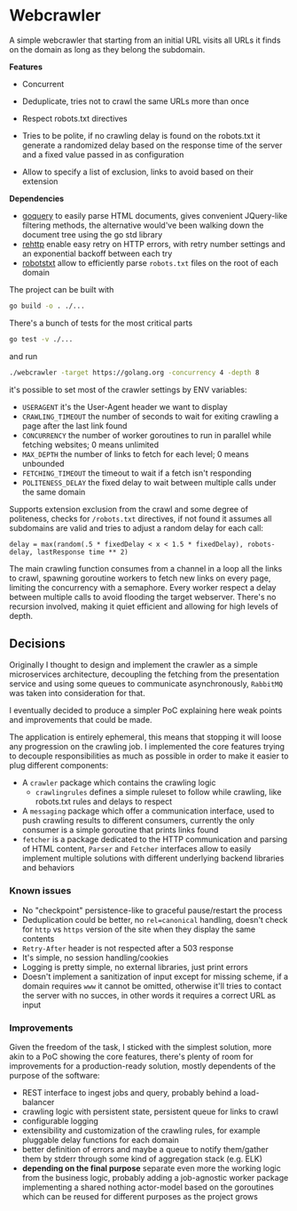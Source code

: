 Webcrawler
==========

A simple webcrawler that starting from an initial URL visits all URLs it finds
on the domain as long as they belong the subdomain.

**Features**

- Concurrent
- Deduplicate, tries not to crawl the same URLs more than once
- Respect robots.txt directives

- Tries to be polite, if no crawling delay is found on the robots.txt it
  generate a randomized delay based on the response time of the server and a
  fixed value passed in as configuration
- Allow to specify a list of exclusion, links to avoid based on their extension

**Dependencies**

- [goquery](https://github.com/PuerkitoBio/goquery) to easily parse HTML
  documents, gives convenient JQuery-like filtering methods, the alternative
  would've been walking down the document tree using the go std library
- [rehttp](https://github.com/PuerkitoBio/rehttp) enable easy retry on HTTP
  errors, with retry number settings and an exponential backoff between each
  try
- [robotstxt](github.com/temoto/robotstxt) allow to efficiently parse
  `robots.txt` files on the root of each domain

The project can be built with

```sh
go build -o . ./...
```

There's a bunch of tests for the most critical parts
```sh
go test -v ./...
```

and run

```sh
./webcrawler -target https://golang.org -concurrency 4 -depth 8
```

it's possible to set most of the crawler settings by ENV variables:

- `USERAGENT` it's the User-Agent header we want to display
- `CRAWLING_TIMEOUT` the number of seconds to wait for exiting crawling a page
  after the last link found
- `CONCURRENCY` the number of worker goroutines to run in parallel while
  fetching websites; 0 means unlimited
- `MAX_DEPTH` the number of links to fetch for each level; 0 means unbounded
- `FETCHING_TIMEOUT` the timeout to wait if a fetch isn't responding
- `POLITENESS_DELAY` the fixed delay to wait between multiple calls under the
  same domain

Supports extension exclusion from the crawl and some degree of politeness,
checks for `/robots.txt` directives, if not found it assumes all subdomains are
valid and tries to adjust a random delay for each call:

`delay = max(random(.5 * fixedDelay < x < 1.5 * fixedDelay), robots-delay, lastResponse time ** 2)`

The main crawling function consumes from a channel in a loop all the links to
crawl, spawning goroutine workers to fetch new links on every page, limiting
the concurrency with a semaphore. Every worker respect a delay between
multiple calls to avoid flooding the target webserver.
There's no recursion involved, making it quiet efficient and allowing for
high levels of depth.

## Decisions

Originally I thought to design and implement the crawler as a simple
microservices architecture, decoupling the fetching from the presentation
service and using some queues to communicate asynchronously, `RabbitMQ` was
taken into consideration for that.

I eventually decided to produce a simpler PoC explaining here weak points and
improvements that could be made.

The application is entirely ephemeral, this means that stopping it will loose
any progression on the crawling job. I implemented the core features trying to
decouple responsibilities as much as possible in order to make it easier to
plug different components:

- A `crawler` package which contains the crawling logic
    - `crawlingrules` defines a simple ruleset to follow while crawling, like
      robots.txt rules and delays to respect
- A `messaging` package which offer a communication interface, used to push
  crawling results to different consumers, currently the only consumer is a
  simple goroutine that prints links found
- `fetcher` is a package dedicated to the HTTP communication and parsing of
  HTML content, `Parser` and `Fetcher` interfaces allow to easily implement
  multiple solutions with different underlying backend libraries and behaviors

### Known issues

- No "checkpoint" persistence-like to graceful pause/restart the process
- Deduplication could be better, no `rel=canonical` handling, doesn't check
  for `http` vs `https` version of the site when they display the same contents
- `Retry-After` header is not respected after a 503 response
- It's simple, no session handling/cookies
- Logging is pretty simple, no external libraries, just print errors
- Doesn't implement a sanitization of input except for missing scheme,
  if a domain requires `www` it cannot be omitted, otherwise it'll tries
  to contact the server with no succes, in other words it requires a correct
  URL as input

### Improvements

Given the freedom of the task, I sticked with the simplest solution, more akin
to a PoC showing the core features, there's plenty of room for improvements for
a production-ready solution, mostly dependents of the purpose of the software:

- REST interface to ingest jobs and query, probably behind a load-balancer
- crawling logic with persistent state, persistent queue for links to crawl
- configurable logging
- extensibility and customization of the crawling rules, for example pluggable
  delay functions for each domain
- better definition of errors and maybe a queue to notify them/gather them by
  stderr through some kind of aggregation stack (e.g. ELK)
- **depending on the final purpose** separate even more the working logic from
  the business logic, probably adding a job-agnostic worker package
  implementing a shared nothing actor-model based on the goroutines which can
  be reused for different purposes as the project grows
